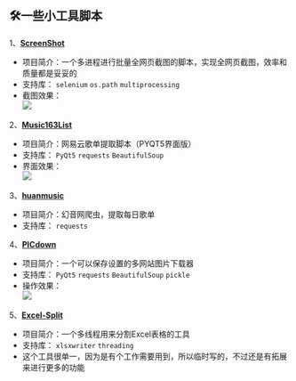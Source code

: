 ## :hammer_and_wrench:一些小工具脚本
1、[**ScreenShot**](https://github.com/Hopetree/MyTools/tree/master/ScreenShot)
- 项目简介：一个多进程进行批量全网页截图的脚本，实现全网页截图，效率和质量都是妥妥的
- 支持库：
`selenium`
`os.path`
`multiprocessing`
- 截图效果：</br>
![](https://github.com/Hopetree/MyTools/blob/master/ScreenShot/001.png)

2、[**Music163List**](https://github.com/Hopetree/MyTools/tree/master/Music163List)
- 项目简介：网易云歌单提取脚本（PYQT5界面版）
- 支持库：
`PyQt5`
`requests`
`BeautifulSoup`
- 界面效果：</br>
![](https://github.com/Hopetree/MyTools/blob/master/Music163List/docs/001.png)

3、[**huanmusic**](https://github.com/Hopetree/MyTools/tree/master/huanmusic)
- 项目简介：幻音网爬虫，提取每日歌单
- 支持库：
`requests`

4、[**PICdown**](https://github.com/Hopetree/MyTools/tree/master/PICdown)
- 项目简介：一个可以保存设置的多网站图片下载器
- 支持库：
`PyQt5`
`requests`
`BeautifulSoup`
`pickle`
- 操作效果：</br>
![](https://github.com/Hopetree/MyTools/blob/master/PICdown/docs/001.png)

5、[**Excel-Split**](https://github.com/Hopetree/MyTools/tree/master/Excel-Split)
- 项目简介：一个多线程用来分割Excel表格的工具
- 支持库：
`xlsxwriter`
`threading`
- 这个工具很单一，因为是有个工作需要用到，所以临时写的，不过还是有拓展来进行更多的功能
